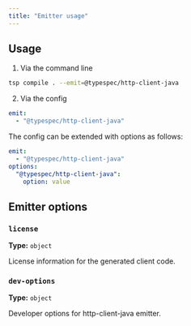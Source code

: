 ```yaml
---
title: "Emitter usage"
---
```


## Usage

1. Via the command line

```bash
tsp compile . --emit=@typespec/http-client-java
```

2. Via the config

```yaml
emit:
  - "@typespec/http-client-java"
```

The config can be extended with options as follows:

```yaml
emit:
  - "@typespec/http-client-java"
options:
  "@typespec/http-client-java":
    option: value
```

## Emitter options

### `license`

**Type:** `object`

License information for the generated client code.

### `dev-options`

**Type:** `object`

Developer options for http-client-java emitter.
